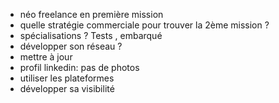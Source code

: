 -   néo freelance en première mission
-   quelle stratégie commerciale pour trouver la 2ème mission ?
-   spécialisations ? Tests , embarqué
-   développer son réseau ?
-   mettre à jour
-   profil linkedin: pas de photos
-   utiliser les plateformes
-   développer sa visibilité